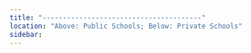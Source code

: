 ```yaml
---
title: "---------------------------------------"
location: "Above: Public Schools; Below: Private Schools"
sidebar:
---
```


